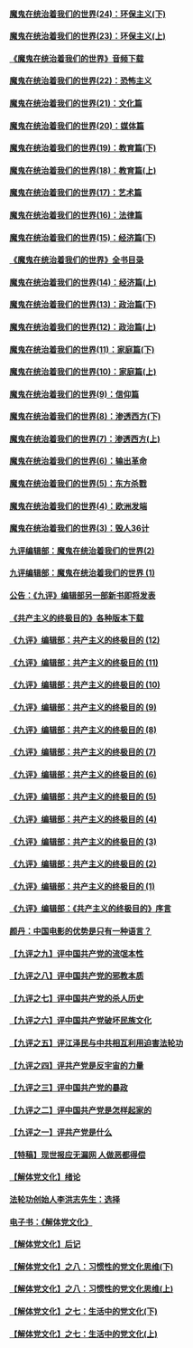 #### [魔鬼在统治着我们的世界(24)：环保主义(下)](../pages/nsc422/n10695307.md?t=10110632) 

#### [魔鬼在统治着我们的世界(23)：环保主义(上)](../pages/nsc422/n10688613.md?t=10110632) 

#### [《魔鬼在统治着我们的世界》音频下载](../pages/nsc422/n10635553.md?t=10110632) 

#### [魔鬼在统治着我们的世界(22)：恐怖主义](../pages/nsc422/n10614727.md?t=10110632) 

#### [魔鬼在统治着我们的世界(21)：文化篇](../pages/nsc422/n10597706.md?t=10110632) 

#### [魔鬼在统治着我们的世界(20)：媒体篇](../pages/nsc422/n10586579.md?t=10110632) 

#### [魔鬼在统治着我们的世界(19)：教育篇(下)](../pages/nsc422/n10564808.md?t=10110632) 

#### [魔鬼在统治着我们的世界(18)：教育篇(上)](../pages/nsc422/n10526970.md?t=10110632) 

#### [魔鬼在统治着我们的世界(17)：艺术篇](../pages/nsc422/n10499093.md?t=10110632) 

#### [魔鬼在统治着我们的世界(16)：法律篇](../pages/nsc422/n10485969.md?t=10110632) 

#### [魔鬼在统治着我们的世界(15)：经济篇(下)](../pages/nsc422/n10469975.md?t=10110632) 

#### [《魔鬼在统治着我们的世界》全书目录](../pages/nsc422/n10464261.md?t=10110632) 

#### [魔鬼在统治着我们的世界(14)：经济篇(上)](../pages/nsc422/n10457370.md?t=10110632) 

#### [魔鬼在统治着我们的世界(13)：政治篇(下)](../pages/nsc422/n10448270.md?t=10110632) 

#### [魔鬼在统治着我们的世界(12)：政治篇(上)](../pages/nsc422/n10444576.md?t=10110632) 

#### [魔鬼在统治着我们的世界(11)：家庭篇(下)](../pages/nsc422/n10440961.md?t=10110632) 

#### [魔鬼在统治着我们的世界(10)：家庭篇(上)](../pages/nsc422/n10435448.md?t=10110632) 

#### [魔鬼在统治着我们的世界(9)：信仰篇](../pages/nsc422/n10432159.md?t=10110632) 

#### [魔鬼在统治着我们的世界(8)：渗透西方(下)](../pages/nsc422/n10429603.md?t=10110632) 

#### [魔鬼在统治着我们的世界(7)：渗透西方(上)](../pages/nsc422/n10426013.md?t=10110632) 

#### [魔鬼在统治着我们的世界(6)：输出革命](../pages/nsc422/n10421536.md?t=10110632) 

#### [魔鬼在统治着我们的世界(5)：东方杀戮](../pages/nsc422/n10417707.md?t=10110632) 

#### [魔鬼在统治着我们的世界(4)：欧洲发端](../pages/nsc422/n10414890.md?t=10110632) 

#### [魔鬼在统治着我们的世界(3)：毁人36计](../pages/nsc422/n10411583.md?t=10110632) 

#### [九评编辑部：魔鬼在统治着我们的世界(2)](../pages/nsc422/n10410036.md?t=10110632) 

#### [九评编辑部：魔鬼在统治着我们的世界 (1)](../pages/nsc422/n10406825.md?t=10110632) 

#### [公告：《九评》编辑部另一部新书即将发表](../pages/nsc422/n10405104.md?t=10110632) 

#### [《共产主义的终极目的》各种版本下载](../pages/nsc422/n10022138.md?t=10110632) 

#### [《九评》编辑部：共产主义的终极目的 (12)](../pages/nsc422/n9933272.md?t=10110632) 

#### [《九评》编辑部：共产主义的终极目的 (11)](../pages/nsc422/n9924973.md?t=10110632) 

#### [《九评》编辑部：共产主义的终极目的 (10)](../pages/nsc422/n9920883.md?t=10110632) 

#### [《九评》编辑部：共产主义的终极目的 (9)](../pages/nsc422/n9916363.md?t=10110632) 

#### [《九评》编辑部：共产主义的终极目的 (8)](../pages/nsc422/n9912488.md?t=10110632) 

#### [《九评》编辑部：共产主义的终极目的 (7)](../pages/nsc422/n9901176.md?t=10110632) 

#### [《九评》编辑部：共产主义的终极目的 (6)](../pages/nsc422/n9899359.md?t=10110632) 

#### [《九评》编辑部：共产主义的终极目的 (5)](../pages/nsc422/n9893174.md?t=10110632) 

#### [《九评》编辑部：共产主义的终极目的 (4)](../pages/nsc422/n9891246.md?t=10110632) 

#### [《九评》编辑部：共产主义的终极目的 (3)](../pages/nsc422/n9879879.md?t=10110632) 

#### [《九评》编辑部：共产主义的终极目的 (2)](../pages/nsc422/n9876205.md?t=10110632) 

#### [《九评》编辑部：共产主义的终极目的 (1)](../pages/nsc422/n9865857.md?t=10110632) 

#### [《九评》编辑部：《共产主义的终极目的》序言](../pages/nsc422/n9862666.md?t=10110632) 

#### [颜丹：中国电影的优势是只有一种语言？](../pages/nsc422/n9583062.md?t=10110632) 

#### [【九评之九】评中国共产党的流氓本性](../pages/nsc422/n737542.md?t=10110632) 

#### [【九评之八】评中国共产党的邪教本质](../pages/nsc422/n735942.md?t=10110632) 

#### [【九评之七】评中国共产党的杀人历史](../pages/nsc422/n733806.md?t=10110632) 

#### [【九评之六】评中国共产党破坏民族文化](../pages/nsc422/n731667.md?t=10110632) 

#### [【九评之五】评江泽民与中共相互利用迫害法轮功](../pages/nsc422/n730058.md?t=10110632) 

#### [【九评之四】评共产党是反宇宙的力量](../pages/nsc422/n727814.md?t=10110632) 

#### [【九评之三】评中国共产党的暴政](../pages/nsc422/n725597.md?t=10110632) 

#### [【九评之二】评中国共产党是怎样起家的](../pages/nsc422/n723946.md?t=10110632) 

#### [【九评之一】评共产党是什么](../pages/nsc422/n722529.md?t=10110632) 

#### [【特稿】现世报应无漏网 人做恶都得偿](../pages/nsc422/n4215167.md?t=10110632) 

#### [【解体党文化】绪论](../pages/nsc422/n1449356.md?t=10110632) 

#### [法轮功创始人李洪志先生：选择](../pages/nsc422/n3580738.md?t=10110632) 

#### [电子书：《解体党文化》](../pages/nsc422/n1573484.md?t=10110632) 

#### [【解体党文化】后记](../pages/nsc422/n1531999.md?t=10110632) 

#### [【解体党文化】之八：习惯性的党文化思维(下)](../pages/nsc422/n1526477.md?t=10110632) 

#### [【解体党文化】之八：习惯性的党文化思维(上)](../pages/nsc422/n1520631.md?t=10110632) 

#### [【解体党文化】之七：生活中的党文化(下)](../pages/nsc422/n1513446.md?t=10110632) 

#### [【解体党文化】之七：生活中的党文化(上)](../pages/nsc422/n1509358.md?t=10110632) 

